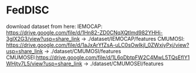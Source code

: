 # FedDISC

download dataset from here:
IEMOCAP: https://drive.google.com/file/d/1Hn82-ZD0CNqXQtImd982YHHi-3gIX2G3/view?usp=share_link  -> ./dataset/IEMOCAP/features
CMUMOSI: https://drive.google.com/file/d/1aJxArYfZsA-uLC0sOwIkjl_0ZWxiyPxj/view?usp=share_link  -> ./dataset/CMUMOSI/features
CMUMOSEI:https://drive.google.com/file/d/1L6oDbtpFW2C4MwL5TQsEflY1WHjtv7L5/view?usp=share_link  -> ./dataset/CMUMOSEI/features
